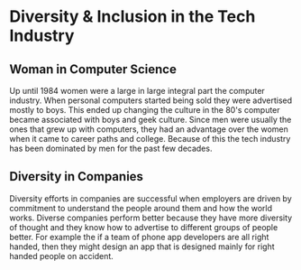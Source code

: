 # Diversity & Inclusion in the Tech Industry

## Woman in Computer Science

Up until 1984 women were a large in large integral part the computer industry. When personal computers started being sold they were advertised mostly to boys. This ended up changing the culture in the 80's computer became associated with boys and geek culture. Since men were usually the ones that grew up with computers, they had an advantage over the women when it came to career paths and college. Because of this the tech industry has been dominated by men for the past few decades.

## Diversity in Companies

Diversity efforts in companies are successful when employers are driven by commitment to understand the people around them and how the world works. Diverse companies perform better because they have more diversity of thought and they know how to advertise to different groups of people better. For example the if a team of phone app developers are all right handed, then they might design an app that is designed mainly for right handed people on accident.
